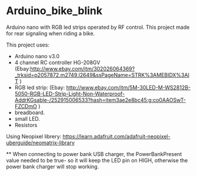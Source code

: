 # Arduino_bike_blink
Arduino nano with RGB led strips operated by RF control.
This project made for rear signaling when riding a bike.

This project uses:
* Arduino nano v3.0
* 4 channel RC controller HG-208GV (Ebay:http://www.ebay.com/itm/302026064369?_trksid=p2057872.m2749.l2649&ssPageName=STRK%3AMEBIDX%3AIT )
* RGB led strip: (Ebay: http://www.ebay.com/itm/5M-30LED-M-WS2812B-5050-RGB-LED-Strip-Light-Non-Waterproof-AddrKGsable-/252915006533?hash=item3ae2e8bc45:g:co0AAOSwT-FZCDmO )
* breadboard.
* small LED.
* Resistors

Using Neopixel librery: 
https://learn.adafruit.com/adafruit-neopixel-uberguide/neomatrix-library

** When connecting to power bank USB charger, the PowerBankPresent value needed to be true- so it will keep the LED pin on HIGH, otherwise the power bank charger will stop working.
